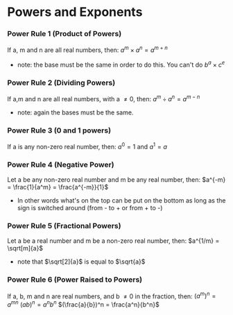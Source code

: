 # Powers and Exponents

### Power Rule 1 (Product of Powers)
If a, m and n are all real numbers, then:
$a^m \times a^n = a^{m+n}$
- note: the base must be the same in order to do this. You can't do $b^a \times c^e$

### Power Rule 2 (Dividing Powers)
If a,m and n are all real numbers, with a $\ne 0$, then:
$a^m \div a^n = a^{m-n}$
- note: again the bases must be the same.

### Power Rule 3 (0 and 1 powers)
If a is any non-zero real number, then:
$a^0 = 1$ and $a^1 = a$

### Power Rule 4 (Negative Power)
Let a be any non-zero real number and m be any real number, then:
$a^{-m} = \frac{1}{a^m} = \frac{a^{-m}}{1}$
- In other words what's on the top can be put on the bottom as long as the sign is switched around (from - to + or from + to -)

### Power Rule 5 (Fractional Powers)
Let a be a real number and m be a non-zero real number, then:
$a^{1/m} = \sqrt[m]{a}$
- note that $\sqrt[2]{a}$ is equal to $\sqrt{a}$

### Power Rule 6 (Power Raised to Powers)
If a, b, m and n are real numbers, and b $\ne 0$ in the fraction, then:
$(a^m)^n = a^{mn}$
$(ab)^n = a^nb^n$
$(\frac{a}{b})^n = \frac{a^n}{b^n}$